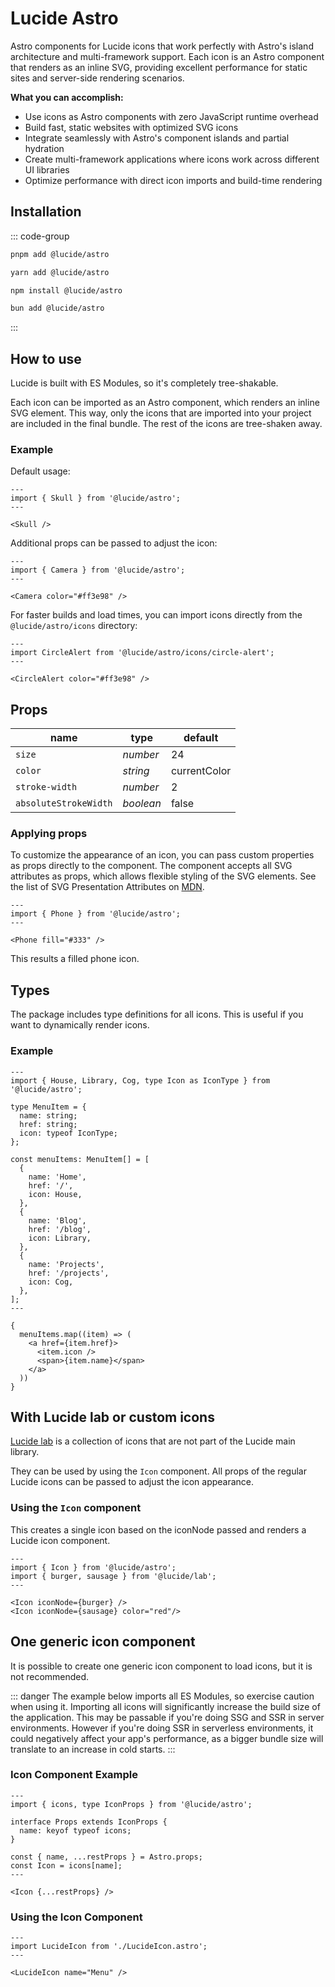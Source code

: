 # Lucide Astro

Astro components for Lucide icons that work perfectly with Astro's island architecture and multi-framework support. Each icon is an Astro component that renders as an inline SVG, providing excellent performance for static sites and server-side rendering scenarios.

**What you can accomplish:**
- Use icons as Astro components with zero JavaScript runtime overhead
- Build fast, static websites with optimized SVG icons
- Integrate seamlessly with Astro's component islands and partial hydration
- Create multi-framework applications where icons work across different UI libraries
- Optimize performance with direct icon imports and build-time rendering

## Installation

::: code-group

```sh [pnpm]
pnpm add @lucide/astro
```

```sh [yarn]
yarn add @lucide/astro
```

```sh [npm]
npm install @lucide/astro
```

```sh [bun]
bun add @lucide/astro
```

:::

## How to use

Lucide is built with ES Modules, so it's completely tree-shakable.

Each icon can be imported as an Astro component, which renders an inline SVG element. This way, only the icons that are imported into your project are included in the final bundle. The rest of the icons are tree-shaken away.

### Example

Default usage:

```astro
---
import { Skull } from '@lucide/astro';
---

<Skull />
```

Additional props can be passed to adjust the icon:

```astro
---
import { Camera } from '@lucide/astro';
---

<Camera color="#ff3e98" />
```

For faster builds and load times, you can import icons directly from the `@lucide/astro/icons` directory:

```astro
---
import CircleAlert from '@lucide/astro/icons/circle-alert';
---

<CircleAlert color="#ff3e98" />
```

## Props

| name                  | type      | default      |
| --------------------- | --------- | ------------ |
| `size`                | _number_  | 24           |
| `color`               | _string_  | currentColor |
| `stroke-width`        | _number_  | 2            |
| `absoluteStrokeWidth` | _boolean_ | false        |

### Applying props

To customize the appearance of an icon, you can pass custom properties as props directly to the component. The component accepts all SVG attributes as props, which allows flexible styling of the SVG elements. See the list of SVG Presentation Attributes on [MDN](https://developer.mozilla.org/en-US/docs/Web/SVG/Attribute/Presentation).

```astro
---
import { Phone } from '@lucide/astro';
---

<Phone fill="#333" />
```

This results a filled phone icon.

## Types

The package includes type definitions for all icons. This is useful if you want to dynamically render icons.

### Example

```astro
---
import { House, Library, Cog, type Icon as IconType } from '@lucide/astro';

type MenuItem = {
  name: string;
  href: string;
  icon: typeof IconType;
};

const menuItems: MenuItem[] = [
  {
    name: 'Home',
    href: '/',
    icon: House,
  },
  {
    name: 'Blog',
    href: '/blog',
    icon: Library,
  },
  {
    name: 'Projects',
    href: '/projects',
    icon: Cog,
  },
];
---

{
  menuItems.map((item) => (
    <a href={item.href}>
      <item.icon />
      <span>{item.name}</span>
    </a>
  ))
}
```

## With Lucide lab or custom icons

[Lucide lab](https://github.com/lucide-icons/lucide-lab) is a collection of icons that are not part of the Lucide main library.

They can be used by using the `Icon` component.
All props of the regular Lucide icons can be passed to adjust the icon appearance.

### Using the `Icon` component

This creates a single icon based on the iconNode passed and renders a Lucide icon component.

```astro
---
import { Icon } from '@lucide/astro';
import { burger, sausage } from '@lucide/lab';
---

<Icon iconNode={burger} />
<Icon iconNode={sausage} color="red"/>
```

## One generic icon component

It is possible to create one generic icon component to load icons, but it is not recommended.

::: danger
The example below imports all ES Modules, so exercise caution when using it. Importing all icons will significantly increase the build size of the application. This may be passable if you're doing SSG and SSR in server environments. However if you're doing SSR in serverless environments, it could negatively affect your app's performance, as a bigger bundle size will translate to an increase in cold starts.
:::

### Icon Component Example

```astro
---
import { icons, type IconProps } from '@lucide/astro';

interface Props extends IconProps {
  name: keyof typeof icons;
}

const { name, ...restProps } = Astro.props;
const Icon = icons[name];
---

<Icon {...restProps} />
```

### Using the Icon Component

```astro
---
import LucideIcon from './LucideIcon.astro';
---

<LucideIcon name="Menu" />
```
